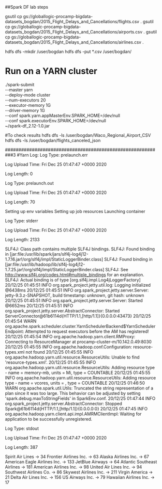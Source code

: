 ##Spark DF lab steps

gsutil cp gs://globallogic-procamp-bigdata-datasets_bogdan/2015_Flight_Delays_and_Cancellations/flights.csv .
gsutil cp gs://globallogic-procamp-bigdata-datasets_bogdan/2015_Flight_Delays_and_Cancellations/airports.csv .
gsutil cp gs://globallogic-procamp-bigdata-datasets_bogdan/2015_Flight_Delays_and_Cancellations/airlines.csv .

hdfs dfs -mkdir /user/bogdan
hdfs dfs -put *.csv /user/bogdan/


# Run on a YARN cluster
./spark-submit \
--master yarn \
--deploy-mode cluster \
--num-executors 20 \
--executor-memory 1G \
--driver-memory 1G \
--conf spark.yarn.appMasterEnv.SPARK_HOME=/dev/null \
--conf spark.executorEnv.SPARK_HOME=/dev/null \
~/spark-df_2.12-1.0.jar


#To check results
hdfs dfs -ls /user/bogdan/Waco_Regional_Airport_CSV
 hdfs dfs -ls /user/bogdan/flights_canceled_json

###########################################################3
#Yarn Log:
Log Type: prelaunch.err

Log Upload Time: Fri Dec 25 01:47:47 +0000 2020

Log Length: 0


Log Type: prelaunch.out

Log Upload Time: Fri Dec 25 01:47:47 +0000 2020

Log Length: 70

Setting up env variables
Setting up job resources
Launching container

Log Type: stderr

Log Upload Time: Fri Dec 25 01:47:47 +0000 2020

Log Length: 2133

SLF4J: Class path contains multiple SLF4J bindings.
SLF4J: Found binding in [jar:file:/usr/lib/spark/jars/slf4j-log4j12-1.7.16.jar!/org/slf4j/impl/StaticLoggerBinder.class]
SLF4J: Found binding in [jar:file:/usr/lib/hadoop/lib/slf4j-log4j12-1.7.25.jar!/org/slf4j/impl/StaticLoggerBinder.class]
SLF4J: See http://www.slf4j.org/codes.html#multiple_bindings for an explanation.
SLF4J: Actual binding is of type [org.slf4j.impl.Log4jLoggerFactory]
20/12/25 01:45:51 INFO org.spark_project.jetty.util.log: Logging initialized @6438ms
20/12/25 01:45:51 INFO org.spark_project.jetty.server.Server: jetty-9.3.z-SNAPSHOT, build timestamp: unknown, git hash: unknown
20/12/25 01:45:51 INFO org.spark_project.jetty.server.Server: Started @6652ms
20/12/25 01:45:51 INFO org.spark_project.jetty.server.AbstractConnector: Started ServerConnector@61b6114d{HTTP/1.1,[http/1.1]}{0.0.0.0:43473}
20/12/25 01:45:54 WARN org.apache.spark.scheduler.cluster.YarnSchedulerBackend$YarnSchedulerEndpoint: Attempted to request executors before the AM has registered!
20/12/25 01:45:54 INFO org.apache.hadoop.yarn.client.RMProxy: Connecting to ResourceManager at procamp-cluster-m/10.142.0.49:8030
20/12/25 01:45:55 INFO org.apache.hadoop.conf.Configuration: resource-types.xml not found
20/12/25 01:45:55 INFO org.apache.hadoop.yarn.util.resource.ResourceUtils: Unable to find 'resource-types.xml'.
20/12/25 01:45:55 INFO org.apache.hadoop.yarn.util.resource.ResourceUtils: Adding resource type - name = memory-mb, units = Mi, type = COUNTABLE
20/12/25 01:45:55 INFO org.apache.hadoop.yarn.util.resource.ResourceUtils: Adding resource type - name = vcores, units = , type = COUNTABLE
20/12/25 01:46:50 WARN org.apache.spark.util.Utils: Truncated the string representation of a plan since it was too large. This behavior can be adjusted by setting 'spark.debug.maxToStringFields' in SparkEnv.conf.
20/12/25 01:47:44 INFO org.spark_project.jetty.server.AbstractConnector: Stopped Spark@61b6114d{HTTP/1.1,[http/1.1]}{0.0.0.0:0}
20/12/25 01:47:45 INFO org.apache.hadoop.yarn.client.api.impl.AMRMClientImpl: Waiting for application to be successfully unregistered.

Log Type: stdout

Log Upload Time: Fri Dec 25 01:47:47 +0000 2020

Log Length: 387

Spirit Air Lines -> 34
Frontier Airlines Inc. -> 63
Alaska Airlines Inc. -> 67
American Eagle Airlines Inc. -> 133
JetBlue Airways -> 64
Atlantic Southeast Airlines -> 181
American Airlines Inc. -> 98
United Air Lines Inc. -> 94
Southwest Airlines Co. -> 86
Skywest Airlines Inc. -> 211
Virgin America -> 21
Delta Air Lines Inc. -> 156
US Airways Inc. -> 79
Hawaiian Airlines Inc. -> 17
